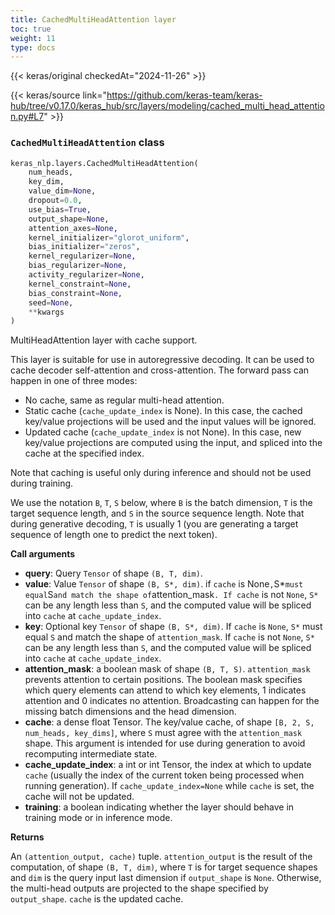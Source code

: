 ```yaml
---
title: CachedMultiHeadAttention layer
toc: true
weight: 11
type: docs
---
```


{{< keras/original checkedAt="2024-11-26" >}}

{{< keras/source link="https://github.com/keras-team/keras-hub/tree/v0.17.0/keras_hub/src/layers/modeling/cached_multi_head_attention.py#L7" >}}

### `CachedMultiHeadAttention` class

```python
keras_nlp.layers.CachedMultiHeadAttention(
    num_heads,
    key_dim,
    value_dim=None,
    dropout=0.0,
    use_bias=True,
    output_shape=None,
    attention_axes=None,
    kernel_initializer="glorot_uniform",
    bias_initializer="zeros",
    kernel_regularizer=None,
    bias_regularizer=None,
    activity_regularizer=None,
    kernel_constraint=None,
    bias_constraint=None,
    seed=None,
    **kwargs
)
```

MultiHeadAttention layer with cache support.

This layer is suitable for use in autoregressive decoding. It can be used
to cache decoder self-attention and cross-attention. The forward pass
can happen in one of three modes:

- No cache, same as regular multi-head attention.
- Static cache (`cache_update_index` is None). In this case, the
  cached key/value projections will be used and the input values will
  be ignored.
- Updated cache (`cache_update_index` is not None). In this case, new
  key/value projections are computed using the input, and spliced into
  the cache at the specified index.

Note that caching is useful only during inference and should not be used
during training.

We use the notation `B`, `T`, `S` below, where `B` is the batch dimension,
`T` is the target sequence length, and `S` in the source sequence length.
Note that during generative decoding, `T` is usually 1 (you are
generating a target sequence of length one to predict the next token).

**Call arguments**

- **query**: Query `Tensor` of shape `(B, T, dim)`.
- **value**: Value `Tensor` of shape `(B, S*, dim)`. if `cache` is None`,`S\*`must equal`S`and match the shape of`attention_mask`. If cache` is
  not `None`, `S*` can be any length less than `S`, and the computed
  value will be spliced into `cache` at `cache_update_index`.
- **key**: Optional key `Tensor` of shape `(B, S*, dim)`. If `cache` is
  `None`, `S*` must equal `S` and match the shape of
  `attention_mask`. If `cache` is not `None`, `S*` can be any length
  less than `S`, and the computed value will be spliced into `cache`
  at `cache_update_index`.
- **attention_mask**: a boolean mask of shape `(B, T, S)`. `attention_mask`
  prevents attention to certain positions. The boolean mask specifies
  which query elements can attend to which key elements, 1 indicates
  attention and 0 indicates no attention. Broadcasting can happen for
  the missing batch dimensions and the head dimension.
- **cache**: a dense float Tensor. The key/value cache, of shape
  `[B, 2, S, num_heads, key_dims]`, where `S` must agree with the
  `attention_mask` shape. This argument is intended for use during
  generation to avoid recomputing intermediate state.
- **cache_update_index**: a int or int Tensor, the index at which to update
  `cache` (usually the index of the current token being processed
  when running generation). If `cache_update_index=None` while `cache`
  is set, the cache will not be updated.
- **training**: a boolean indicating whether the layer should behave in
  training mode or in inference mode.

**Returns**

An `(attention_output, cache)` tuple. `attention_output` is the result
of the computation, of shape `(B, T, dim)`, where `T` is for target
sequence shapes and `dim` is the query input last dimension if
`output_shape` is `None`. Otherwise, the multi-head outputs are
projected to the shape specified by `output_shape`. `cache` is the
updated cache.
